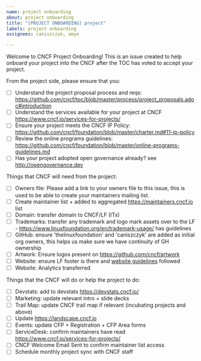 ```yaml
---
name: project onboarding
about: project onboarding
title: "[PROJECT ONBOARDING] project"
labels: project onboarding
assignees: caniszczyk, amye

---
```


Welcome to CNCF Project Onboarding!
This is an issue created to help onboard your project into the CNCF after the TOC has voted to accept your project. 

From the project side, please ensure that you:
- [ ] Understand the project proposal process and reqs: https://github.com/cncf/toc/blob/master/process/project_proposals.adoc#introduction
- [ ] Understand the services available for your project at CNCF https://www.cncf.io/services-for-projects/
- [ ] Ensure your project meets the CNCF IP Policy: https://github.com/cncf/foundation/blob/master/charter.md#11-ip-policy
- [ ] Review the online programs guidelines: https://github.com/cncf/foundation/blob/master/online-programs-guidelines.md
- [ ] Has your project adopted open governance already? see http://opengovernance.dev

Things that CNCF will need from the project: 
- [ ] Owners file: Please add a link to your owners file to this issue, this is used to be able to create your maintainers mailing list. 
- [ ] Create maintainer list + added to aggregated https://maintainers.cncf.io list
- [ ] Domain: transfer domain to CNCF/LF (ITx)
- [ ] Trademarks: transfer any trademark and logo mark assets over to the LF - https://www.linuxfoundation.org/en/trademark-usage/ has guidelines 
- [ ] GitHub: ensure 'thelinuxfoundation' and 'caniszczyk' are added as initial org owners, this helps us make sure we have continuity of GH ownership
- [ ] Artwork: Ensure logos present on https://github.com/cncf/artwork
- [ ] Website: ensure LF footer is there and [website guidelines](https://github.com/cncf/foundation/blob/master/copyright-notices.md#copyright-notices) followed
- [ ] Website: Analytics transferred

Things that the CNCF will do or help the project to do: 
- [ ] Devstats: add to devstats https://devstats.cncf.io/
- [ ] Marketing: update relevant intro + slide decks
- [ ] Trail Map: update CNCF trail map if relevant (incubating projects and above)
- [ ] Update https://landscape.cncf.io
- [ ] Events: update CFP + Registration + CFP Area forms
- [ ] ServiceDesk: confirm maintainers have read https://www.cncf.io/services-for-projects/
- [ ] CNCF Welcome Email Sent to confirm maintainer list access
- [ ] Schedule monthly project sync with CNCF staff
